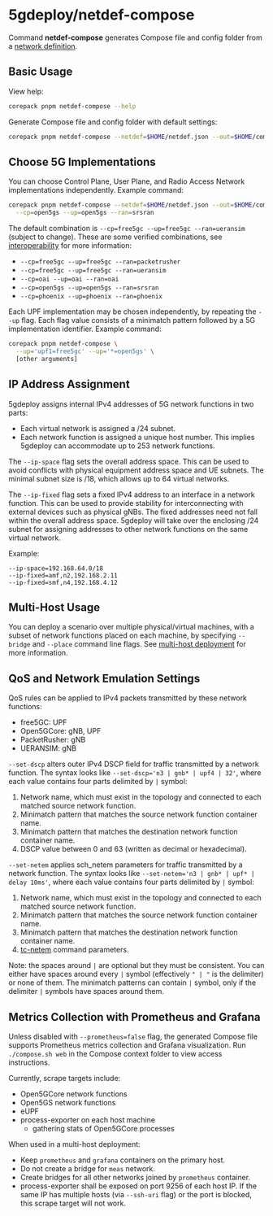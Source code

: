 # 5gdeploy/netdef-compose

Command **netdef-compose** generates Compose file and config folder from a [network definition](../netdef).

## Basic Usage

View help:

```bash
corepack pnpm netdef-compose --help
```

Generate Compose file and config folder with default settings:

```bash
corepack pnpm netdef-compose --netdef=$HOME/netdef.json --out=$HOME/compose/example
```

## Choose 5G Implementations

You can choose Control Plane, User Plane, and Radio Access Network implementations independently.
Example command:

```bash
corepack pnpm netdef-compose --netdef=$HOME/netdef.json --out=$HOME/compose/example \
  --cp=open5gs --up=open5gs --ran=srsran
```

The default combination is `--cp=free5gc --up=free5gc --ran=ueransim` (subject to change).
These are some verified combinations, see [interoperability](../docs/interop.md) for more information:

* `--cp=free5gc --up=free5gc --ran=packetrusher`
* `--cp=free5gc --up=free5gc --ran=ueransim`
* `--cp=oai --up=oai --ran=oai`
* `--cp=open5gs --up=open5gs --ran=srsran`
* `--cp=phoenix --up=phoenix --ran=phoenix`

Each UPF implementation may be chosen independently, by repeating the `--up` flag.
Each flag value consists of a minimatch pattern followed by a 5G implementation identifier.
Example command:

```bash
corepack pnpm netdef-compose \
  --up='upf1=free5gc' --up='*=open5gs' \
  [other arguments]
```

## IP Address Assignment

5gdeploy assigns internal IPv4 addresses of 5G network functions in two parts:

* Each virtual network is assigned a /24 subnet.
* Each network function is assigned a unique host number.
  This implies 5gdeploy can accommodate up to 253 network functions.

The `--ip-space` flag sets the overall address space.
This can be used to avoid conflicts with physical equipment address space and UE subnets.
The minimal subnet size is /18, which allows up to 64 virtual networks.

The `--ip-fixed` flag sets a fixed IPv4 address to an interface in a network function.
This can be used to provide stability for interconnecting with external devices such as physical gNBs.
The fixed addresses need not fall within the overall address space.
5gdeploy will take over the enclosing /24 subnet for assigning addresses to other network functions on the same virtual network.

Example:

```text
--ip-space=192.168.64.0/18
--ip-fixed=amf,n2,192.168.2.11
--ip-fixed=smf,n4,192.168.4.12
```

## Multi-Host Usage

You can deploy a scenario over multiple physical/virtual machines, with a subset of network functions placed on each machine, by specifying `--bridge` and `--place` command line flags.
See [multi-host deployment](../docs/multi-host.md) for more information.

## QoS and Network Emulation Settings

QoS rules can be applied to IPv4 packets transmitted by these network functions:

* free5GC: UPF
* Open5GCore: gNB, UPF
* PacketRusher: gNB
* UERANSIM: gNB

`--set-dscp` alters outer IPv4 DSCP field for traffic transmitted by a network function.
The syntax looks like `--set-dscp='n3 | gnb* | upf4 | 32'`, where each value contains four parts delimited by `|` symbol:

1. Network name, which must exist in the topology and connected to each matched source network function.
2. Minimatch pattern that matches the source network function container name.
3. Minimatch pattern that matches the destination network function container name.
4. DSCP value between 0 and 63 (written as decimal or hexadecimal).

`--set-netem` applies sch\_netem parameters for traffic transmitted by a network function.
The syntax looks like `--set-netem='n3 | gnb* | upf* | delay 10ms'`, where each value contains four parts delimited by `|` symbol:

1. Network name, which must exist in the topology and connected to each matched source network function.
2. Minimatch pattern that matches the source network function container name.
3. Minimatch pattern that matches the destination network function container name.
4. [tc-netem](https://man7.org/linux/man-pages/man8/tc-netem.8.html) command parameters.

Note: the spaces around `|` are optional but they must be consistent.
You can either have spaces around every `|` symbol (effectively `" | "` is the delimiter) or none of them.
The minimatch patterns can contain `|` symbol, only if the delimiter `|` symbols have spaces around them.

## Metrics Collection with Prometheus and Grafana

Unless disabled with `--prometheus=false` flag, the generated Compose file supports Prometheus metrics collection and Grafana visualization.
Run `./compose.sh web` in the Compose context folder to view access instructions.

Currently, scrape targets include:

* Open5GCore network functions
* Open5GS network functions
* eUPF
* process-exporter on each host machine
  * gathering stats of Open5GCore processes

When used in a multi-host deployment:

* Keep `prometheus` and `grafana` containers on the primary host.
* Do not create a bridge for `meas` network.
* Create bridges for all other networks joined by `prometheus` container.
* process-exporter shall be exposed on port 9256 of each host IP.
  If the same IP has multiple hosts (via `--ssh-uri` flag) or the port is blocked, this scrape target will not work.
